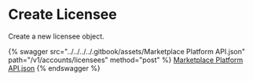 # Create Licensee

Create a new licensee object.

{% swagger src="../../../../.gitbook/assets/Marketplace Platform API.json" path="/v1/accounts/licensees" method="post" %}
[Marketplace Platform API.json](<../../../../.gitbook/assets/Marketplace Platform API.json>)
{% endswagger %}
